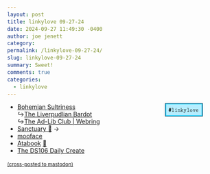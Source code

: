 ```yaml
---
layout: post
title: 𝚕𝚒𝚗𝚔𝚢𝚕𝚘𝚟𝚎 𝟶𝟿-𝟸𝟽-𝟸𝟺
date: 2024-09-27 11:49:30 -0400
author: joe jenett
category: 
permalink: /linkylove-09-27-24/
slug: linkylove-09-27-24
summary: Sweet!
comments: true
categories:
  - linkylove
---
```

<span  class="iwt">
<a style="position:relative;float:right;margin-right:48px;" title="i.webthings linkylove" href="https://iwebthings.joejenett.com/categories/#linkylove"><img src="/images/linkylove3.png" alt="linkylove" width="88" height="31"></a>
</span>
<ul class="linkylove">
	<li><a title="Fritzi" href="https://bohemiansultriness.nekoweb.org/">Bohemian Sultriness</a><br>&#8618;<a title="The Liverpudlian Bardot" href="https://theliverpudlianbardot.neocities.org/">The Liverpudlian Bardot</a><br>&#8618;<a title="The Ad-Lib Club | Webring" href="https://theadlibclub.neocities.org/">The Ad-Lib Club | Webring</a></li>
	<li><a title="Hana" href="https://planetpearlia.com/">Sanctuary 🌷</a> <span title="led to site shown below">&#8594;</span></li>
	<li><a title="Mars/Megan/Clover" href="https://mooface.neocities.org/">mooface</a></li>
	<li><a title="Atabook - Get your free guestbook" href="https://atabook.org/">Atabook</a> <a title="source" href="https://pinboard.in/u:ramblinggit">📌</a></li>
	<li><a title="The DS106 Daily Create | A creative challenge every day since Jan 8, 2012" href="http://daily.ds106.us/">The DS106 Daily Create</a></li>
</ul>

<a href="https://brid.gy/publish/mastodon"><small>(cross-posted to mastodon)</small></a>